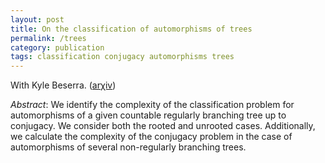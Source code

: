 ```yaml
---
layout: post
title: On the classification of automorphisms of trees
permalink: /trees
category: publication
tags: classification conjugacy automorphisms trees
---
```


With Kyle Beserra. (<a href="https://arxiv.org/abs/1709.02467">ar&chi;iv</a>)<!--more-->

*Abstract*: We identify the complexity of the classification problem for automorphisms of a given countable regularly branching tree up to conjugacy. We consider both the rooted and unrooted cases. Additionally, we calculate the complexity of the conjugacy problem in the case of automorphisms of several non-regularly branching trees.
